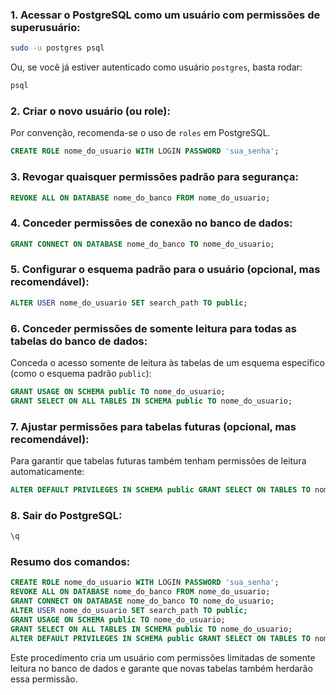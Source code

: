 ### 1. **Acessar o PostgreSQL como um usuário com permissões de superusuário:**
   ```bash
   sudo -u postgres psql
   ```
   Ou, se você já estiver autenticado como usuário `postgres`, basta rodar:
   ```bash
   psql
   ```

### 2. **Criar o novo usuário (ou role):**
   Por convenção, recomenda-se o uso de `roles` em PostgreSQL.
   ```sql
   CREATE ROLE nome_do_usuario WITH LOGIN PASSWORD 'sua_senha';
   ```

### 3. **Revogar quaisquer permissões padrão para segurança:**
   ```sql
   REVOKE ALL ON DATABASE nome_do_banco FROM nome_do_usuario;
   ```

### 4. **Conceder permissões de conexão no banco de dados:**
   ```sql
   GRANT CONNECT ON DATABASE nome_do_banco TO nome_do_usuario;
   ```

### 5. **Configurar o esquema padrão para o usuário (opcional, mas recomendável):**
   ```sql
   ALTER USER nome_do_usuario SET search_path TO public;
   ```

### 6. **Conceder permissões de somente leitura para todas as tabelas do banco de dados:**
   Conceda o acesso somente de leitura às tabelas de um esquema específico (como o esquema padrão `public`):
   ```sql
   GRANT USAGE ON SCHEMA public TO nome_do_usuario;
   GRANT SELECT ON ALL TABLES IN SCHEMA public TO nome_do_usuario;
   ```

### 7. **Ajustar permissões para tabelas futuras (opcional, mas recomendável):**
   Para garantir que tabelas futuras também tenham permissões de leitura automaticamente:
   ```sql
   ALTER DEFAULT PRIVILEGES IN SCHEMA public GRANT SELECT ON TABLES TO nome_do_usuario;
   ```

### 8. **Sair do PostgreSQL:**
   ```sql
   \q
   ```

### Resumo dos comandos:

```sql
CREATE ROLE nome_do_usuario WITH LOGIN PASSWORD 'sua_senha';
REVOKE ALL ON DATABASE nome_do_banco FROM nome_do_usuario;
GRANT CONNECT ON DATABASE nome_do_banco TO nome_do_usuario;
ALTER USER nome_do_usuario SET search_path TO public;
GRANT USAGE ON SCHEMA public TO nome_do_usuario;
GRANT SELECT ON ALL TABLES IN SCHEMA public TO nome_do_usuario;
ALTER DEFAULT PRIVILEGES IN SCHEMA public GRANT SELECT ON TABLES TO nome_do_usuario;
```

Este procedimento cria um usuário com permissões limitadas de somente leitura no banco de dados e garante que novas tabelas também herdarão essa permissão.
